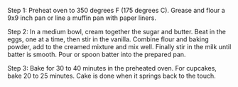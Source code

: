 Step 1:
Preheat oven to 350 degrees F (175 degrees C). Grease and flour a 9x9 inch pan or line a muffin pan with paper liners.

Step 2:
In a medium bowl, cream together the sugar and butter. Beat in the eggs, one at a time, then stir in the vanilla. Combine flour and baking powder, add to the creamed mixture and mix well. Finally stir in the milk until batter is smooth. Pour or spoon batter into the prepared pan.

Step 3:
Bake for 30 to 40 minutes in the preheated oven. For cupcakes, bake 20 to 25 minutes. Cake is done when it springs back to the touch.